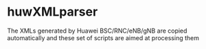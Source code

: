 # huwXMLparser
The XMLs generated by Huawei BSC/RNC/eNB/gNB are copied automatically and these set of scripts are aimed at processing them
